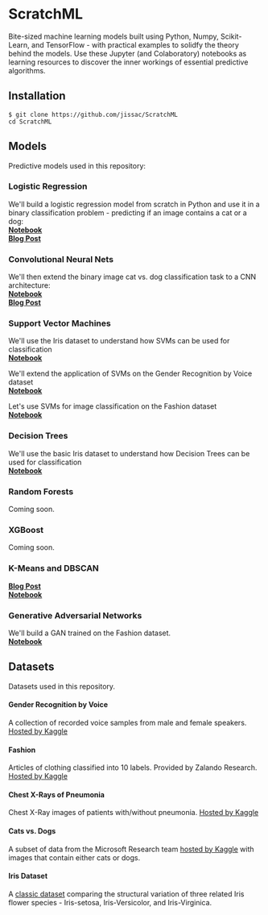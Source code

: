 # ScratchML
Bite-sized machine learning models built using Python, Numpy, Scikit-Learn, and TensorFlow - with practical examples to solidfy the theory behind the models. Use these Jupyter (and Colaboratory) notebooks as learning resources to discover the inner workings of essential predictive algorithms.     

## Installation
`$ git clone https://github.com/jissac/ScratchML`     
`cd ScratchML`  

## Models
Predictive models used in this repository:

### Logistic Regression 
We'll build a logistic regression model from scratch in Python and use it in a binary classification problem - predicting if an image contains a cat or a dog:            
[**Notebook**](CatsvsDogs_Logistic_Regression.ipynb)        
[**Blog Post**](https://medium.com/@melodious/understanding-deep-neural-networks-from-first-principles-logistic-regression-bd2f01c9e263) 

### Convolutional Neural Nets  
We'll then extend the binary image cat vs. dog classification task to a CNN architecture:       
[**Notebook**](https://github.com/jissac/ScratchML/blob/master/CatsvsDogs_CNN.ipynb)         
[**Blog Post**](https://medium.com/@melodious/giving-sight-to-the-blind-understanding-convolutional-neural-nets-59dd2bf462ea)

### Support Vector Machines  
We'll use the Iris dataset to understand how SVMs can be used for classification         
[**Notebook**](https://github.com/jissac/ScratchML/blob/master/Iris_SVM.ipynb)       

We'll extend the application of SVMs on the Gender Recognition by Voice dataset         
[**Notebook**](https://github.com/jissac/ScratchML/blob/master/Voice_SVM.ipynb)      

Let's use SVMs for image classification on the Fashion dataset     
[**Notebook**](https://github.com/jissac/ScratchML/blob/master/Fashion_SVM.ipynb)  

### Decision Trees
We'll use the basic Iris dataset to understand how Decision Trees can be used for classification         
[**Notebook**](https://github.com/jissac/ScratchML/blob/master/Iris_DecisionTrees.ipynb)       

### Random Forests
Coming soon.

### XGBoost
Coming soon.

### K-Means and DBSCAN
[**Blog Post**](https://medium.com/@melodious/clustering-birds-of-a-feather-flock-together-8ae84657b997)                      
[**Notebook**](https://github.com/jissac/ScratchML/blob/master/Clustering.ipynb)

### Generative Adversarial Networks
We'll build a GAN trained on the Fashion dataset.         
[**Notebook**](https://github.com/jissac/ScratchML/blob/master/Fashion_GAN.ipynb)

## Datasets
Datasets used in this repository.
#### Gender Recognition by Voice
A collection of recorded voice samples from male and female speakers. [Hosted by Kaggle](https://www.kaggle.com/primaryobjects/voicegender)    
#### Fashion
Articles of clothing classified into 10 labels. Provided by Zalando Research. [Hosted by Kaggle](https://www.kaggle.com/zalando-research/fashionmnist/home) 
#### Chest X-Rays of Pneumonia
Chest X-Ray images of patients with/without pneumonia. [Hosted by Kaggle](https://www.kaggle.com/paultimothymooney/chest-xray-pneumonia/home) 
#### Cats vs. Dogs
A subset of data from the Microsoft Research team [hosted by Kaggle](https://www.kaggle.com/c/dogs-vs-cats) with images that contain either cats or dogs.
#### Iris Dataset
A [classic dataset](https://en.wikipedia.org/wiki/Iris_flower_data_set) comparing the structural variation of three related Iris flower species - Iris-setosa, Iris-Versicolor, and Iris-Virginica.
